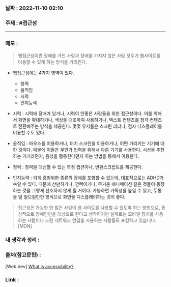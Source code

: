 ### 날짜 : 2022-11-10 02:10
### 주제 : #접근성 

---- 

### 메모 : 
>웹접근성이란 장애를 가진 사람과 장애를 가지지 않은 사람 모두가 웹사이트를 이용할 수 있게 하는 방식을 가리킨다.

- 웹접근성에는 4가지 영역이 있다. 
	- 청력
	- 움직임
	- 시력
	- 인지능력 

- 시력 : 시력에 장애가 있거나, 시력이 안좋은 사람들을 위한 접근성이다. 이를 위해서 화면을 확대하거나, 색상을 대조하여 사용하거나, 텍스트 컨텐츠를 청각 컨텐츠로 전환해주는 방식을 제공한다. 몇몇 유저들은 스크린 리더나, 점자 디스플레이를 이용할 수도 있다. 

- 움직임 : 마우스를 이용하거나, 터치 스크린을 이용하거나, 어떤 가리키는 기기에 대한 것이다. 때문에 이들은 무언가 입력을 위해서 다른 기기를 사용한다. 시선을 추천하는 기기라던지, 음성을 활용한다던지 하는 방법을 통해서 이용한다. 

- 청력 : 청력을 대신할 수 있는 특정 캡션이나, 변환스크립트를 제공한다. 

- 인지능력 : 되게 광범위한 종류의 장애를 포함할 수 있는데, 대표적으로는 ADHD가 속할 수 있다. 때문에 산만하거나, 깜빡이거나, 무거운 애니메이션 같은 것들이 등장하는 것을 그렇게 선호하지 않게 될 거이다. 가능하면 가독성을 높일 수 있고, 두통을 덜 일으킬만한 방식으로 화면을 디스플레이하는 것이 좋다. 

> 접근성은 가능한 한 많은 사람이 웹 사이트를 사용할 수 있도록 하는 방법으로, 통상적으로 장애인만을 대상으로 한다고 생각하지만 실제로는 모바일 장치를 사용하는 사람이나 느린 네트워크 연결을 사용하는 사람들도 포함하고 있습니다.[MDN]


### 내 생각과 정리 : 


### 출처(참고문헌) : 
[Web.dev]
[What is accessibility?](https://developer.mozilla.org/ko/docs/Learn/Accessibility/What_is_accessibility)

### Link : 
